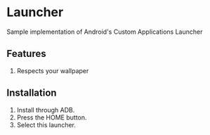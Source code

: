 # Launcher
Sample implementation of Android's Custom Applications Launcher

## Features
1. Respects your wallpaper

## Installation
1. Install through ADB.
2. Press the HOME button.
3. Select this launcher.
